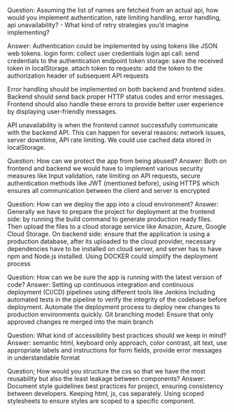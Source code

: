 Question: Assuming the list of names are fetched from an actual api, how would you implement authentication, rate limiting handling, error handling, api unavailability? - What kind of retry strategies you’d imagine implementing?

Answer:
Authentication could be implemented by using tokens like JSON web tokens.
login form: collect user credentials
login api call: send credentials to the authentication endpoint
token storage: save the received token in localStorage.
attach token to requests: add the token to the authorization header of subsequent API requests

Error handling should be implemented on both backend and frontend sides. Backend should send back proper HTTP status codes and error messages. Frontend should also handle these errors to provide better user experience by displaying user-friendly messages.

API unavailability is when the frontend cannot successfully communicate with the backend API. This can happen for several reasons: network issues, server downtime, API rate limiting.
We could use cached data stored in localStorage.

Question: How can we protect the app from being abused?
Answer: Both on frontend and backend we would have to implement various security measures like Input validation, rate limiting on API requests, secure authentication methods like JWT (mentioned before), using HTTPS which ensures all communication between the client and server is encrypted

Question: How can we deploy the app into a cloud environment?
Answer: Generally we have to prepare the project for deployment at the frontend side: by running the build command to generate production ready files.
Then upload the files to a cloud storage service like Amazon, Azure, Google Cloud Storage.
On backend side: ensure that the application is using a production database, after its uploaded to the cloud provider, necessary dependencies have to be installed on cloud server, and server has to have npm and Node.js installed. Using DOCKER could simplify the deployment process

Question: How can we be sure the app is running with the latest version of code?
Answer: Setting up continuous integration and continuous deployment (CI/CD) pipelines using different tools like Jenkins
Including automated tests in the pipeline to verify the integrity of the codebase before deployment. Automate the deployment process to deploy new changes to production environments quickly.
Git branching model: Ensure that only approved changes re merged into the main branch

Question: What kind of accessibility best practices should we keep in mind?
Answer: semantic html, keyboard only approach, color contrast, alt text, use appropriate labels and instructions for form fields, provide error messages in understandable format

Question; How would you structure the css so that we have the most reusability but also the least leakage between components?
Answer: Document style guidelines best practices for project, ensuring consistency between developers.
Keeping html, js, css separately. Using scoped stylesheets to ensure styles are scoped to a specific component.
